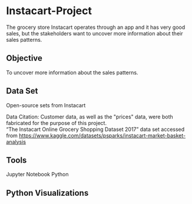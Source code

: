 # Instacart-Project
The grocery store Instacart operates through an app and it has very good sales, but the stakeholders want to uncover more information about their sales patterns.

## Objective

To uncover more information about the sales patterns. 

## Data Set

Open-source sets from Instacart

Data Citation: Customer data, as well as the "prices" data, were both fabricated for the purpose of this project.														
“The Instacart Online Grocery Shopping Dataset 2017” data set accessed from https://www.kaggle.com/datasets/psparks/instacart-market-basket-analysis

	
## Tools

Jupyter Notebook
Python

## Python Visualizations

